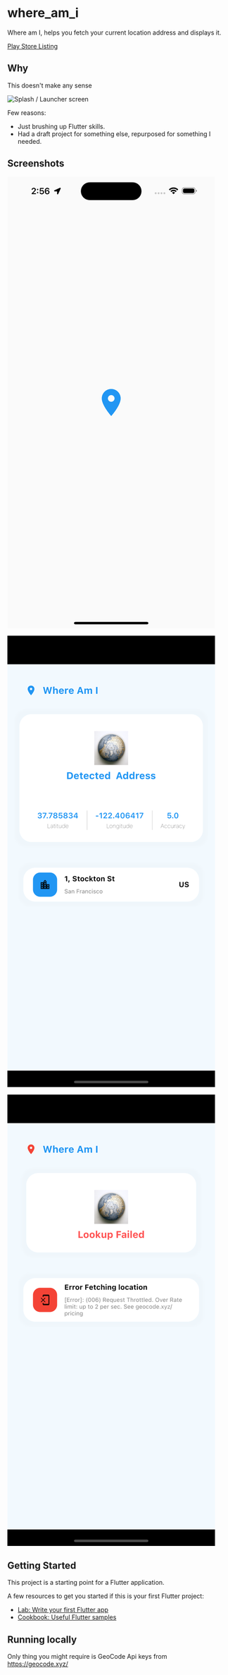 # where_am_i

Where am I, helps you fetch your current location address and displays it.

[Play Store Listing](https://play.google.com/store/apps/details?id=in.cubestack.apps.whereami)

## Why 
This doesn't make any sense 

![Splash / Launcher screen](https://sayingimages.com/wp-content/uploads/jackie-chan-wait-what-meme.jpg "meme")


Few reasons: 
- Just brushing up Flutter skills.
- Had a draft project for something else, repurposed for something I needed. 


## Screenshots

![Splash / Launcher screen](/screens/launch.png?raw=true "Launcher")

![Successful Location Fetch](/screens/result.png?raw=true "Location View")

![Error](/screens/error.png?raw=true "Error View")

## Getting Started

This project is a starting point for a Flutter application.

A few resources to get you started if this is your first Flutter project:

- [Lab: Write your first Flutter app](https://docs.flutter.dev/get-started/codelab)
- [Cookbook: Useful Flutter samples](https://docs.flutter.dev/cookbook)

## Running locally
Only thing you might require is GeoCode Api keys from https://geocode.xyz/

